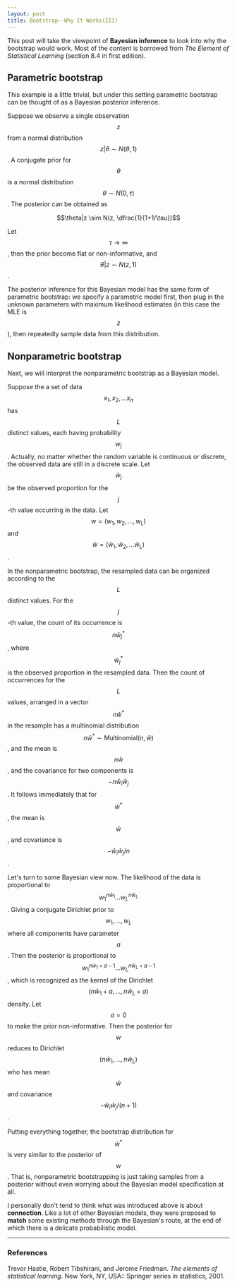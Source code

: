 ```yaml
---
layout: post
title: Bootstrap--Why It Works(III)
---
```


This post will take the viewpoint of **Bayesian inference** to look into why the bootstrap would work. Most of the content is borrowed from *The Element of Statistical Learning* (section 8.4 in first edition).

## Parametric bootstrap

This example is a little trivial, but under this setting parametric bootstrap can be thought of as a Bayesian posterior inference.

Suppose we observe a single observation $$z$$ from a normal distribution 
$$ z|\theta \sim N(\theta, 1)$$. A conjugate prior for $$\theta$$ is a normal distribution $$\theta\sim N(0, \tau)$$. The posterior can be obtained as 

$$\theta|z \sim N(z, \dfrac{1}{1+1/\tau})$$

Let  $$\tau \to \infty$$, then the prior become flat or non-informative, and $$\theta|z \sim N(z, 1)$$. 

The posterior inference for this Bayesian model has the same form of parametric bootstrap: we specify a parametric model first, then plug in the unknown parameters with maximum likelihood estimates (in this case the MLE is $$z$$), then repeatedly sample data from this distribution.

## Nonparametric bootstrap

Next, we will interpret the nonparametric bootstrap as a Bayesian model.

Suppose the a set of data $$x_1, x_2,... x_n$$ has $$L$$ distinct values, each having probability $$w_j$$. Actually, no matter whether the random variable is continuous or discrete, the observed data are still in a discrete scale. Let $$\hat w_j$$ be the observed proportion for the $$j$$-th value occurring in the data.  Let $$w = (w_1, w_2,..., w_L)$$ and $$\hat w = (\hat w_1, \hat w_2,... \hat w_L)$$. 

In the nonparametric bootstrap, the resampled data can be organized according to the $$L$$ distinct values. For the $$j$$-th value, the count of its occurrence is $$n\hat w ^*_j$$, where $$\hat w ^*_j$$ is the observed proportion in the resampled data. Then the count of occurrences for the $$L$$ values, arranged in a vector  $$n\hat w ^*$$ in the resample has a multinomial distribution $$ n\hat w ^* \sim \text{Multinomial}(n, \hat w)$$, and the mean is $$n\hat w $$, and the covariance for two components is $$ -n\hat w_i \hat w_j$$. It follows immediately that for $$\hat w^*$$, the mean is $$\hat w $$, and covariance is $$-\hat w_i \hat w_j/n$$.

Let's turn to some Bayesian view now. The likelihood of the data is proportional to $$w_1^{n\hat w_1} \ldots w_L^{n\hat w_L}$$. Giving a conjugate Dirichlet prior to $$w_1, \ldots, w_L$$ where all components have parameter $$a$$. Then the posterior is proportional to $$w_1^{n\hat w_1+a-1} \ldots w_L^{n\hat w_L+a-1}$$, which is recognized as the kernel of the Dirichlet$$(n\hat w_1+a, \ldots, n\hat w_L+a) $$ density. Let $$a = 0$$ to make the prior non-informative. Then the posterior for $$w$$ reduces to Dirichlet$$(n\hat w_1, \ldots, n\hat w_L) $$ who has mean $$\hat w$$ and covariance $$-\hat w_i \hat w_j/(n+1)$$. 

Putting everything together, the bootstrap distribution for $$\hat w ^*$$ is very similar to the posterior of $$w$$. That is, nonparametric bootstrapping is just taking samples from a posterior without even worrying about the Bayesian model specification at all.

I personally don't tend to think what was introduced above is about **connection**. Like a lot of other Bayesian models, they were proposed to **match** some existing methods through the Bayesian's route, at the end of which there is a delicate probabilistic model. 

---
### References

Trevor Hastie, Robert Tibshirani, and Jerome Friedman. *The elements of statistical learning*. New York, NY, USA:: Springer series in statistics, 2001. 